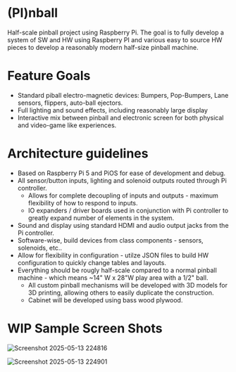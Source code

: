 # (PI)nball
Half-scale pinball project using Raspberry Pi.  The goal is to fully develop a system of SW and HW using Raspberry PI and various easy to source HW pieces to develop a reasonably modern half-size pinball machine.  

# Feature Goals
- Standard piball electro-magnetic devices:  Bumpers, Pop-Bumpers, Lane sensors, flippers, auto-ball ejectors.
- Full lighting and sound effects, including reasonably large display
- Interactive mix between pinball and electronic screen for both physical and video-game like experiences.

# Architecture guidelines
-  Based on Raspberry Pi 5 and PiOS for ease of development and debug.
-  All sensor/button inputs, lighting and solenoid outputs routed through Pi controller.
    - Allows for complete decoupling of inputs and outputs - maximum flexibility of how to respond to inputs.
    - IO expanders / driver boards used in conjunction with Pi controller to greatly expand number of elements in the system.
-  Sound and display using standard HDMI and audio output jacks from the Pi controller.
-  Software-wise, build devices from class components - sensors, solenoids, etc..
-  Allow for flexibility in configuration - utilze JSON files to build HW configuration to quickly change tables and layouts.
-  Everything should be rougly half-scale compared to a normal pinball machine - which means ~14" W x 28"W play area with a 1/2" ball.
    -  All custom pinball mechanisms will be developed with 3D models for 3D printing, allowing others to easily duplicate the construction.
    -  Cabinet will be developed using bass wood plywood.

# WIP Sample Screen Shots

![Screenshot 2025-05-13 224816](https://github.com/user-attachments/assets/57f19724-b2ef-4bbc-9d49-0114196ab59f)

![Screenshot 2025-05-13 224901](https://github.com/user-attachments/assets/b3703c41-70b1-40f0-bd77-2578b7076be8)
